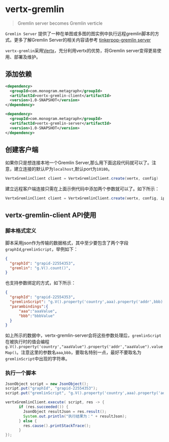 # vertx-gremlin
> Gremlin server becomes Gremlin verticle

`Gremlin Server` 提供了一种在单图或多图的图实例中执行远程gremlin脚本的方式。更多了解Gremlin Server的相关内容请参考 [tinkerpop-gremlin server][1]

`vertx-gremlin`采用[Vertx][2]，充分利用vertx的优势，将Gremlin server变得更易使用、部署及维护。

## 添加依赖

```xml
<dependency>
  <groupId>com.monogram.metagraph</groupId>
  <artifactId>vertx-gremlin-client</artifactId>
  <version>1.0-SNAPSHOT</version>
</dependency>

<dependency>
  <groupId>com.monogram.metagraph</groupId>
  <artifactId>vertx-gremlin-server</artifactId>
  <version>1.0-SNAPSHOT</version>
</dependency>
```

## 创建客户端

如果你只是想连接本地一个Gremlin Server,那么用下面这段代码就可以了。注意，建立连接的默认IP为`localhost`,默认port为`10180`。
```java
VertxGremlinClient client = VertxGremlinClient.create(vertx, config)
```

建立远程客户端连接只需在上面示例代码中添加两个参数就可以了。如下所示：

```java
VertxGremlinClient client = VertxGremlinClient.create(vertx, config, ip, host)
```

## vertx-gremlin-client API使用
### 脚本格式定义
脚本采用json作为传输的数据格式，其中至少要包含了两个字段`graphId`,`gremlinScript`，举例如下：
```json
{
  "graphId": "grapid-22554353",
  "gremlin": "g.V().count()",
}
```

也支持参数绑定的方式，如下所示：

```json
{
  "graphId": "grapid-22554353",
  "gremlinScript": "g.V().property('country',aaa).property('addr',bbb).valueMap()",
  "parambindings":{
      "aaa":"aaaValue",
      "bbb":"bbbValue"
  }
}
```
如上所示的数据中，vertx-gremlin-server会将这些参数处理后，`gremlinScript`在被执行时的值会编程`g.V().property('country',"aaaValue").property('addr',"aaaValue").valueMap()`。注意这里的参数名`aaa`,`bbb`，要取名特别一点，最好不要取名为`gremlinScript`中出现的字符串。

### 执行一个脚本

```java
JsonObject script = new JsonObject();
script.put("graphId", "grapid-22554353");
script.put("gremlinScript", "g.V().property('country',aaa).property('addr',bbb).valueMap()");

vertxGremlinClient.execute( script, res -> {
      if (res.succeeded()) {
        JsonObject resultJson = res.result();
        System.out.println("执行结果为：" + resultJson);
      } else {
        res.cause().printStackTrace();
      }
});
```


  [1]: http://tinkerpop.apache.org/docs/3.2.1-SNAPSHOT/reference/#gremlin-server
  [2]: http://vertx.io/
